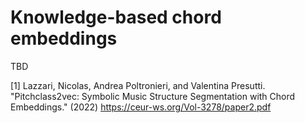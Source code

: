 # Knowledge-based chord embeddings

TBD

[1] Lazzari, Nicolas, Andrea Poltronieri, and Valentina Presutti. "Pitchclass2vec: Symbolic Music Structure Segmentation with Chord Embeddings." (2022) 
    https://ceur-ws.org/Vol-3278/paper2.pdf
